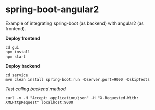 # spring-boot-angular2
Example of integrating spring-boot (as backend) with angular2 (as frontend).

**Deploy frontend**
```
cd gui
npm install
npm start
```
**Deploy backend**
```
cd service
mvn clean install spring-boot:run -Dserver.port=9000 -DskipTests
```
_Test calling backend method_
```
curl -v -H "Accept: application/json" -H "X-Requested-With: XMLHttpRequest" localhost:9000
```
